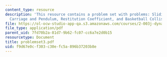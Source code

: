 ```yaml
---
content_type: resource
description: 'This resource contains a problem set with problems: Sliding Dumbbell,
  Carriage and Pendulum, Restitution Coefficient, and Basketball Collision.'
file: https://ol-ocw-studio-app-qa.s3.amazonaws.com/courses/2-003j-dynamics-and-control-i-spring-2007/f9d67e0cf303c30efc5a896b37203b8e_problemset3.pdf
file_type: application/pdf
parent_uid: 7fd70b2a-81d7-9b62-fc07-cc6a7e2d0b15
resourcetype: Document
title: problemset3.pdf
uid: f9d67e0c-f303-c30e-fc5a-896b37203b8e
---
```

